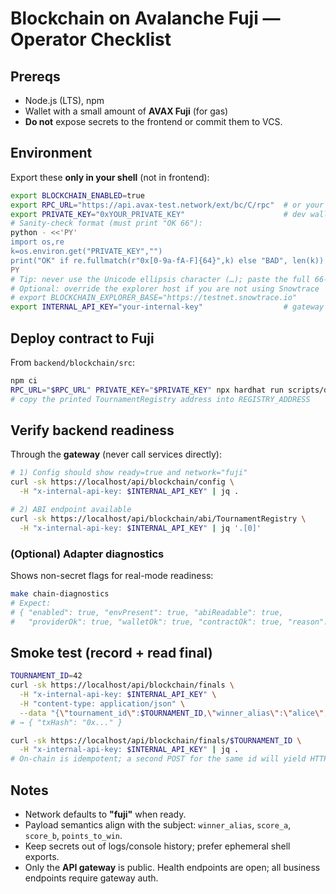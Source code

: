  # Blockchain on Avalanche Fuji — Operator Checklist

 ## Prereqs
 - Node.js (LTS), npm
 - Wallet with a small amount of **AVAX Fuji** (for gas)
 - **Do not** expose secrets to the frontend or commit them to VCS.

 ## Environment
 Export these **only in your shell** (not in frontend):
 ```bash
 export BLOCKCHAIN_ENABLED=true
 export RPC_URL="https://api.avax-test.network/ext/bc/C/rpc"  # or your provider
export PRIVATE_KEY="0xYOUR_PRIVATE_KEY"                      # dev wallet (0x + 64 hex)
# Sanity-check format (must print "OK 66"):
python - <<'PY'
import os,re
k=os.environ.get("PRIVATE_KEY","")
print("OK" if re.fullmatch(r"0x[0-9a-fA-F]{64}",k) else "BAD", len(k))
PY
# Tip: never use the Unicode ellipsis character (…); paste the full 66-char key. export REGISTRY_ADDRESS="0x...";                             # after deploy
 # Optional: override the explorer host if you are not using Snowtrace
 # export BLOCKCHAIN_EXPLORER_BASE="https://testnet.snowtrace.io"
 export INTERNAL_API_KEY="your-internal-key"                  # gateway auth
 ```

 ## Deploy contract to Fuji
 From `backend/blockchain/src`:
 ```bash
 npm ci
 RPC_URL="$RPC_URL" PRIVATE_KEY="$PRIVATE_KEY" npx hardhat run scripts/deploy.cjs --network fuji
 # copy the printed TournamentRegistry address into REGISTRY_ADDRESS
 ```

 ## Verify backend readiness
 Through the **gateway** (never call services directly):
 ```bash
 # 1) Config should show ready=true and network="fuji"
 curl -sk https://localhost/api/blockchain/config \
   -H "x-internal-api-key: $INTERNAL_API_KEY" | jq .

 # 2) ABI endpoint available
 curl -sk https://localhost/api/blockchain/abi/TournamentRegistry \
   -H "x-internal-api-key: $INTERNAL_API_KEY" | jq '.[0]'
 ```
 ### (Optional) Adapter diagnostics
Shows non-secret flags for real-mode readiness:
```bash
make chain-diagnostics
# Expect:
# { "enabled": true, "envPresent": true, "abiReadable": true,
#   "providerOk": true, "walletOk": true, "contractOk": true, "reason": null }
```


 ## Smoke test (record + read final)
 ```bash
 TOURNAMENT_ID=42
 curl -sk https://localhost/api/blockchain/finals \
   -H "x-internal-api-key: $INTERNAL_API_KEY" \
   -H "content-type: application/json" \
   --data "{\"tournament_id\":$TOURNAMENT_ID,\"winner_alias\":\"alice\",\"score_a\":3,\"score_b\":1,\"points_to_win\":3}"
 # → { "txHash": "0x..." }

 curl -sk https://localhost/api/blockchain/finals/$TOURNAMENT_ID \
   -H "x-internal-api-key: $INTERNAL_API_KEY" | jq .
 # On-chain is idempotent; a second POST for the same id will yield HTTP 409 via service guard.
 ```

 ## Notes
 - Network defaults to **"fuji"** when ready.
 - Payload semantics align with the subject: `winner_alias`, `score_a`, `score_b`, `points_to_win`.
 - Keep secrets out of logs/console history; prefer ephemeral shell exports.
 - Only the **API gateway** is public. Health endpoints are open; all business endpoints require gateway auth.

